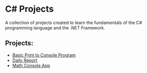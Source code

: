 # C# Projects
A collection of projects created to learn the fundamentals of the C# programming language and the .NET Framework.

## Projects:
* [Basic Print to Console Program](https://github.com/ada-chavez/Tech-Academy-Projects/tree/master/TTA_C_SHARP/AcmeAccounting)
* [Daily Report](https://github.com/ada-chavez/Tech-Academy-Projects/tree/master/TTA_C_SHARP/DailyReport)
* [Math Console App](https://github.com/ada-chavez/Tech-Academy-Projects/tree/master/TTA_C_SHARP/MathConsoleApp)
